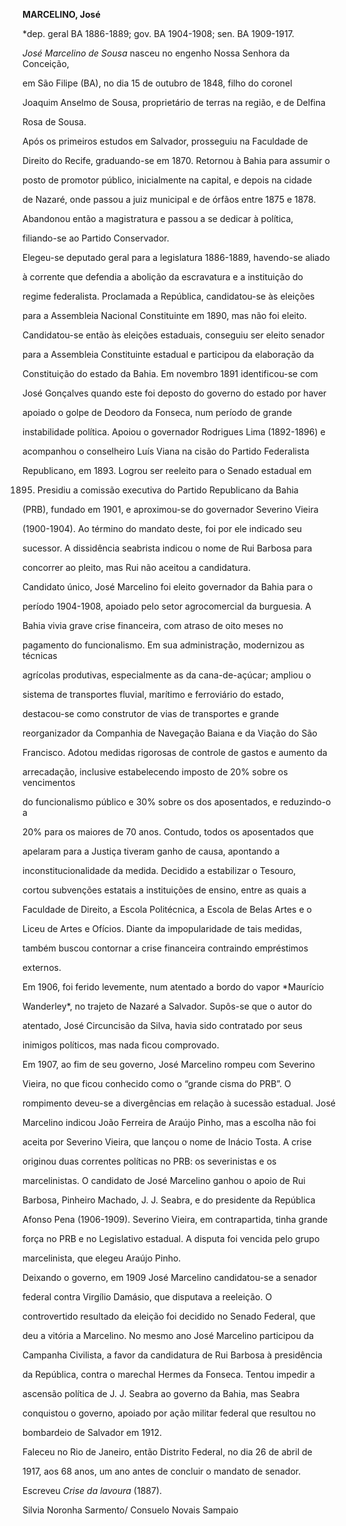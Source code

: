 **MARCELINO, José**



\*dep. geral BA 1886-1889; gov. BA 1904-1908; sen. BA 1909-1917.



*José Marcelino de Sousa* nasceu no engenho Nossa Senhora da Conceição,

em São Filipe (BA), no dia 15 de outubro de 1848, filho do coronel

Joaquim Anselmo de Sousa, proprietário de terras na região, e de Delfina

Rosa de Sousa.



Após os primeiros estudos em Salvador, prosseguiu na Faculdade de

Direito do Recife, graduando-se em 1870. Retornou à Bahia para assumir o

posto de promotor público, inicialmente na capital, e depois na cidade

de Nazaré, onde passou a juiz municipal e de órfãos entre 1875 e 1878.

Abandonou então a magistratura e passou a se dedicar à política,

filiando-se ao Partido Conservador.



Elegeu-se deputado geral para a legislatura 1886-1889, havendo-se aliado

à corrente que defendia a abolição da escravatura e a instituição do

regime federalista. Proclamada a República, candidatou-se às eleições

para a Assembleia Nacional Constituinte em 1890, mas não foi eleito.

Candidatou-se então às eleições estaduais, conseguiu ser eleito senador

para a Assembleia Constituinte estadual e participou da elaboração da

Constituição do estado da Bahia. Em novembro 1891 identificou-se com

José Gonçalves quando este foi deposto do governo do estado por haver

apoiado o golpe de Deodoro da Fonseca, num período de grande

instabilidade política. Apoiou o governador Rodrigues Lima (1892-1896) e

acompanhou o conselheiro Luís Viana na cisão do Partido Federalista

Republicano, em 1893. Logrou ser reeleito para o Senado estadual em

1895. Presidiu a comissão executiva do Partido Republicano da Bahia

(PRB), fundado em 1901, e aproximou-se do governador Severino Vieira

(1900-1904). Ao término do mandato deste, foi por ele indicado seu

sucessor. A dissidência seabrista indicou o nome de Rui Barbosa para

concorrer ao pleito, mas Rui não aceitou a candidatura.



Candidato único, José Marcelino foi eleito governador da Bahia para o

período 1904-1908, apoiado pelo setor agrocomercial da burguesia. A

Bahia vivia grave crise financeira, com atraso de oito meses no

pagamento do funcionalismo. Em sua administração, modernizou as técnicas

agrícolas produtivas, especialmente as da cana-de-açúcar; ampliou o

sistema de transportes fluvial, marítimo e ferroviário do estado,

destacou-se como construtor de vias de transportes e grande

reorganizador da Companhia de Navegação Baiana e da Viação do São

Francisco. Adotou medidas rigorosas de controle de gastos e aumento da

arrecadação, inclusive estabelecendo imposto de 20% sobre os vencimentos

do funcionalismo público e 30% sobre os dos aposentados, e reduzindo-o a

20% para os maiores de 70 anos. Contudo, todos os aposentados que

apelaram para a Justiça tiveram ganho de causa, apontando a

inconstitucionalidade da medida. Decidido a estabilizar o Tesouro,

cortou subvenções estatais a instituições de ensino, entre as quais a

Faculdade de Direito, a Escola Politécnica, a Escola de Belas Artes e o

Liceu de Artes e Ofícios. Diante da impopularidade de tais medidas,

também buscou contornar a crise financeira contraindo empréstimos

externos.



Em 1906, foi ferido levemente, num atentado a bordo do vapor *Maurício

Wanderley*, no trajeto de Nazaré a Salvador. Supôs-se que o autor do

atentado, José Circuncisão da Silva, havia sido contratado por seus

inimigos políticos, mas nada ficou comprovado.



Em 1907, ao fim de seu governo, José Marcelino rompeu com Severino

Vieira, no que ficou conhecido como o “grande cisma do PRB”. O

rompimento deveu-se a divergências em relação à sucessão estadual. José

Marcelino indicou João Ferreira de Araújo Pinho, mas a escolha não foi

aceita por Severino Vieira, que lançou o nome de Inácio Tosta. A crise

originou duas correntes políticas no PRB: os severinistas e os

marcelinistas. O candidato de José Marcelino ganhou o apoio de Rui

Barbosa, Pinheiro Machado, J. J. Seabra, e do presidente da República

Afonso Pena (1906-1909). Severino Vieira, em contrapartida, tinha grande

força no PRB e no Legislativo estadual. A disputa foi vencida pelo grupo

marcelinista, que elegeu Araújo Pinho.



Deixando o governo, em 1909 José Marcelino candidatou-se a senador

federal contra Virgílio Damásio, que disputava a reeleição. O

controvertido resultado da eleição foi decidido no Senado Federal, que

deu a vitória a Marcelino. No mesmo ano José Marcelino participou da

Campanha Civilista, a favor da candidatura de Rui Barbosa à presidência

da República, contra o marechal Hermes da Fonseca. Tentou impedir a

ascensão política de J. J. Seabra ao governo da Bahia, mas Seabra

conquistou o governo, apoiado por ação militar federal que resultou no

bombardeio de Salvador em 1912.



Faleceu no Rio de Janeiro, então Distrito Federal, no dia 26 de abril de

1917, aos 68 anos, um ano antes de concluir o mandato de senador.



Escreveu *Crise da lavoura* (1887).



Silvia Noronha Sarmento/ Consuelo Novais Sampaio



